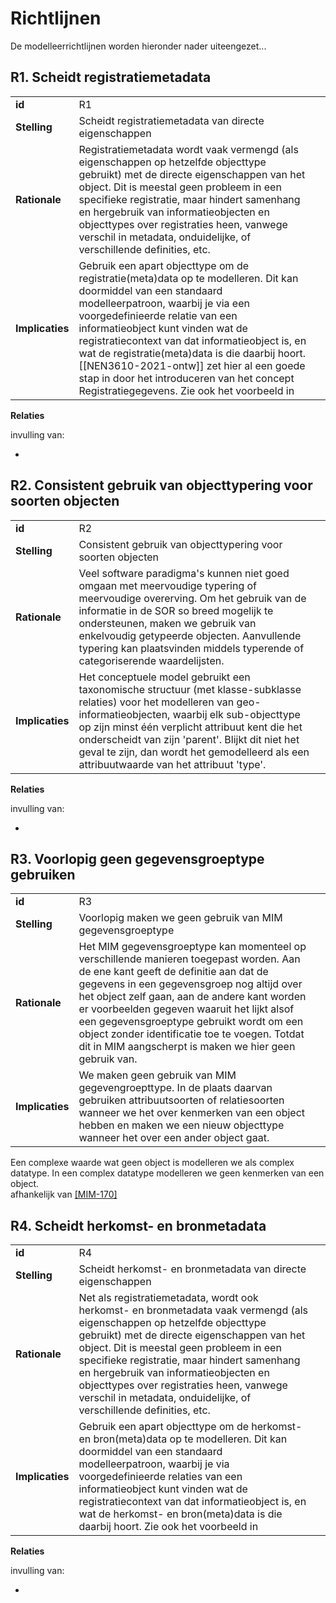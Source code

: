 # Richtlijnen

De modelleerrichtlijnen worden hieronder nader uiteengezet...

<!-- 
## **R1**. Elk informatiemodelelement verbinden aan een begrip

| | | |
|-|-|-|
| **id** | R1 |
| **Stelling** | Elk informatiemodelelement moet verbonden zijn met een begrip in het SOR begrippenkader |
| **Rationale** | Om samenhang te kunnen realiseren is het van belang dat begrijpt waar een informatieobject over gaat. Het is belangrijk om het soort onderwerp, gerepresenteerd door een objecttype, duidelijk te definiëren in de vorm van een begrip. Dit maat dat anderen kunnen begrijpen over wat voor soort objecten een obejcttype gaat. Hetzelfde geldt voor de kenmerken van het objecttype. vindbaar maken. |
| **Implicaties** | Ieder modelelement moet verwijzen naar een begrip in het begrippenkader. |

**Relaties**

invulling van:
* TODO - principe nodig

* MIM?

**Voorbeelden**
TODO  -->
## **R1**. Scheidt registratiemetadata

| | | |
|-|-|-|
| **id** | R1 |
| **Stelling** | Scheidt <a>registratiemetadata</a> van <a>directe eigenschappen</a> |
| **Rationale** | <a>Registratiemetadata</a> wordt vaak vermengd (als eigenschappen op hetzelfde <a>objecttype</a> gebruikt) met de <a>directe eigenschappen</a> van het <a>object</a>. Dit is meestal geen probleem in een specifieke registratie, maar hindert <a>samenhang</a> en hergebruik van <a>informatieobjecten</a> en <a>objecttypes</a> over registraties heen, vanwege verschil in <a>metadata</a>, onduidelijke, of verschillende definities, etc.|
| **Implicaties** | Gebruik een apart <a>objecttype</a> om de registratie(meta)data op te modelleren. Dit kan doormiddel van een standaard modelleerpatroon, waarbij je via een voorgedefinieerde relatie van een <a>informatieobject</a> kunt vinden wat de registratiecontext van dat <a>informatieobject</a> is, en wat de registratie(meta)data is die daarbij hoort. [[NEN3610-2021-ontw]] zet hier al een goede stap in door het introduceren van het concept Registratiegegevens. Zie ook het voorbeeld in [](#p3-alleen-directe-eigenschappen) |

**Relaties**

invulling van:
* [](#p3-alleen-directe-eigenschappen)

## **R2**. Consistent gebruik van objecttypering voor soorten objecten

| | | |
|-|-|-|
| **id** | R2 |
| **Stelling** | Consistent gebruik van objecttypering voor soorten <a>objecten</a> |
| **Rationale** | Veel software paradigma's kunnen niet goed omgaan met meervoudige typering of meervoudige overerving. Om het gebruik van de informatie in de SOR so breed mogelijk te ondersteunen, maken we gebruik van enkelvoudig getypeerde objecten. Aanvullende typering kan plaatsvinden middels typerende of categoriserende waardelijsten. |
| **Implicaties** | Het conceptuele model gebruikt een taxonomische structuur (met klasse-subklasse relaties) voor het modelleren van <a>geo-informatieobjecten</a>, waarbij elk sub-<a>objecttype</a> op zijn minst één verplicht attribuut kent die het onderscheidt van zijn 'parent'. Blijkt dit niet het geval te zijn, dan wordt het gemodelleerd als een attribuutwaarde van het attribuut 'type'. |

**Relaties**

invulling van:
* [](#u5-informatiemodel-is-afgestemd-op-gebruik-door-de-doelgroepen)

<!-- **Voorbeelden**

TODO -->

## **R3**. Voorlopig geen gegevensgroeptype gebruiken

| | | |
|-|-|-|
| **id** | R3 |
| **Stelling** | Voorlopig maken we geen gebruik van MIM gegevensgroeptype |
| **Rationale** | Het MIM gegevensgroeptype kan momenteel op verschillende manieren toegepast worden. Aan de ene kant geeft de definitie aan dat de <a>gegevens</a> in een gegevensgroep nog altijd over het <a>object</a> zelf gaan, aan de andere kant worden er voorbeelden <a>gegeven</a> waaruit het lijkt alsof een gegevensgroeptype gebruikt wordt om een <a>object</a> zonder identificatie toe te voegen. Totdat dit in MIM aangscherpt is maken we hier geen gebruik van. |
| **Implicaties** | We maken geen gebruik van MIM gegevengroepttype. In de plaats daarvan gebruiken attribuutsoorten of relatiesoorten wanneer we het over kenmerken van een object hebben en maken we een nieuw <a>objecttype</a> wanneer het over een ander <a>object</a> gaat. |

<!-- **Relaties**

**Voorbeelden**
TODO  -->

<aside class="note">
  Een complexe waarde wat geen object is modelleren we als complex datatype. In een complex datatype modelleren we geen kenmerken van een object.
</aside>

<aside class="issue">
  afhankelijk van <a href="https://github.com/Geonovum/MIM-Werkomgeving/issues/170">[MIM-170]</a>
</aside>

## **R4**. Scheidt herkomst- en bronmetadata

| | | |
|-|-|-|
| **id** | R4 |
| **Stelling** | Scheidt herkomst- en bronmetadata van <a>directe eigenschappen</a> |
| **Rationale** | Net als registratiemetadata, wordt ook herkomst- en bronmetadata vaak vermengd (als eigenschappen op hetzelfde <a>objecttype</a> gebruikt) met de <a>directe eigenschappen</a> van het <a>object</a>. Dit is meestal geen probleem in een specifieke registratie, maar hindert <a>samenhang</a> en hergebruik van <a>informatieobjecten</a> en <a>objecttypes</a> over registraties heen, vanwege verschil in <a>metadata</a>, onduidelijke, of verschillende definities, etc.|
| **Implicaties** | Gebruik een apart <a>objecttype</a> om de herkomst- en bron(meta)data op te modelleren. Dit kan doormiddel van een standaard modelleerpatroon, waarbij je via voorgedefinieerde relaties van een <a>informatieobject</a> kunt vinden wat de registratiecontext van dat <a>informatieobject</a> is, en wat de herkomst- en bron(meta)data is die daarbij hoort. Zie ook het voorbeeld in [](#p3-alleen-directe-eigenschappen) |

**Relaties**

invulling van:
* [](#p3-alleen-directe-eigenschappen)


<!-- ## **RX**. Beperk het gebruik van abstracte constructen die interoperabiliteit in de weg kunnen staan

Gekeken moet worden of bepaalde modelleerconstructen niet een belemmering vormen voor de technische implementaties van het model, aangezien dit gevolgen kan hebben voor het uitwisselen van informatie. -->
